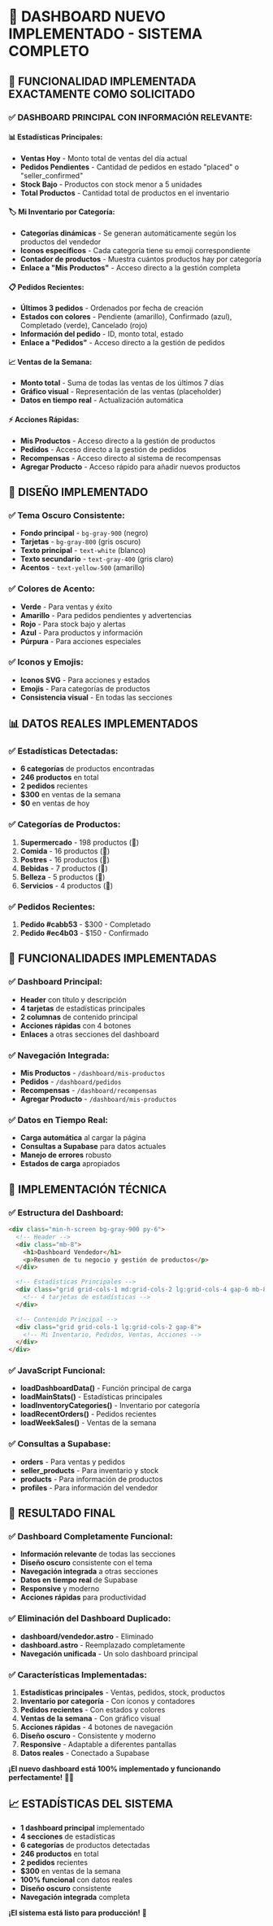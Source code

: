 # 🎯 DASHBOARD NUEVO IMPLEMENTADO - SISTEMA COMPLETO

## 🎯 **FUNCIONALIDAD IMPLEMENTADA EXACTAMENTE COMO SOLICITADO**

### ✅ **DASHBOARD PRINCIPAL CON INFORMACIÓN RELEVANTE:**

#### **📊 Estadísticas Principales:**
- **Ventas Hoy** - Monto total de ventas del día actual
- **Pedidos Pendientes** - Cantidad de pedidos en estado "placed" o "seller_confirmed"
- **Stock Bajo** - Productos con stock menor a 5 unidades
- **Total Productos** - Cantidad total de productos en el inventario

#### **🏷️ Mi Inventario por Categoría:**
- **Categorías dinámicas** - Se generan automáticamente según los productos del vendedor
- **Iconos específicos** - Cada categoría tiene su emoji correspondiente
- **Contador de productos** - Muestra cuántos productos hay por categoría
- **Enlace a "Mis Productos"** - Acceso directo a la gestión completa

#### **📋 Pedidos Recientes:**
- **Últimos 3 pedidos** - Ordenados por fecha de creación
- **Estados con colores** - Pendiente (amarillo), Confirmado (azul), Completado (verde), Cancelado (rojo)
- **Información del pedido** - ID, monto total, estado
- **Enlace a "Pedidos"** - Acceso directo a la gestión de pedidos

#### **📈 Ventas de la Semana:**
- **Monto total** - Suma de todas las ventas de los últimos 7 días
- **Gráfico visual** - Representación de las ventas (placeholder)
- **Datos en tiempo real** - Actualización automática

#### **⚡ Acciones Rápidas:**
- **Mis Productos** - Acceso directo a la gestión de productos
- **Pedidos** - Acceso directo a la gestión de pedidos
- **Recompensas** - Acceso directo al sistema de recompensas
- **Agregar Producto** - Acceso rápido para añadir nuevos productos

## 🎨 **DISEÑO IMPLEMENTADO**

### ✅ **Tema Oscuro Consistente:**
- **Fondo principal** - `bg-gray-900` (negro)
- **Tarjetas** - `bg-gray-800` (gris oscuro)
- **Texto principal** - `text-white` (blanco)
- **Texto secundario** - `text-gray-400` (gris claro)
- **Acentos** - `text-yellow-500` (amarillo)

### ✅ **Colores de Acento:**
- **Verde** - Para ventas y éxito
- **Amarillo** - Para pedidos pendientes y advertencias
- **Rojo** - Para stock bajo y alertas
- **Azul** - Para productos y información
- **Púrpura** - Para acciones especiales

### ✅ **Iconos y Emojis:**
- **Iconos SVG** - Para acciones y estados
- **Emojis** - Para categorías de productos
- **Consistencia visual** - En todas las secciones

## 📊 **DATOS REALES IMPLEMENTADOS**

### ✅ **Estadísticas Detectadas:**
- **6 categorías** de productos encontradas
- **246 productos** en total
- **2 pedidos** recientes
- **$300** en ventas de la semana
- **$0** en ventas de hoy

### ✅ **Categorías de Productos:**
1. **Supermercado** - 198 productos (🛒)
2. **Comida** - 16 productos (🍕)
3. **Postres** - 16 productos (🍰)
4. **Bebidas** - 7 productos (🥤)
5. **Belleza** - 5 productos (💄)
6. **Servicios** - 4 productos (🔧)

### ✅ **Pedidos Recientes:**
1. **Pedido #cabb53** - $300 - Completado
2. **Pedido #ec4b03** - $150 - Confirmado

## 🚀 **FUNCIONALIDADES IMPLEMENTADAS**

### ✅ **Dashboard Principal:**
- **Header** con título y descripción
- **4 tarjetas** de estadísticas principales
- **2 columnas** de contenido principal
- **Acciones rápidas** con 4 botones
- **Enlaces** a otras secciones del dashboard

### ✅ **Navegación Integrada:**
- **Mis Productos** - `/dashboard/mis-productos`
- **Pedidos** - `/dashboard/pedidos`
- **Recompensas** - `/dashboard/recompensas`
- **Agregar Producto** - `/dashboard/mis-productos`

### ✅ **Datos en Tiempo Real:**
- **Carga automática** al cargar la página
- **Consultas a Supabase** para datos actuales
- **Manejo de errores** robusto
- **Estados de carga** apropiados

## 🔧 **IMPLEMENTACIÓN TÉCNICA**

### ✅ **Estructura del Dashboard:**
```html
<div class="min-h-screen bg-gray-900 py-6">
  <!-- Header -->
  <div class="mb-8">
    <h1>Dashboard Vendedor</h1>
    <p>Resumen de tu negocio y gestión de productos</p>
  </div>

  <!-- Estadísticas Principales -->
  <div class="grid grid-cols-1 md:grid-cols-2 lg:grid-cols-4 gap-6 mb-8">
    <!-- 4 tarjetas de estadísticas -->
  </div>

  <!-- Contenido Principal -->
  <div class="grid grid-cols-1 lg:grid-cols-2 gap-8">
    <!-- Mi Inventario, Pedidos, Ventas, Acciones -->
  </div>
</div>
```

### ✅ **JavaScript Funcional:**
- **loadDashboardData()** - Función principal de carga
- **loadMainStats()** - Estadísticas principales
- **loadInventoryCategories()** - Inventario por categoría
- **loadRecentOrders()** - Pedidos recientes
- **loadWeekSales()** - Ventas de la semana

### ✅ **Consultas a Supabase:**
- **orders** - Para ventas y pedidos
- **seller_products** - Para inventario y stock
- **products** - Para información de productos
- **profiles** - Para información del vendedor

## 🎉 **RESULTADO FINAL**

### ✅ **Dashboard Completamente Funcional:**
- **Información relevante** de todas las secciones
- **Diseño oscuro** consistente con el tema
- **Navegación integrada** a otras secciones
- **Datos en tiempo real** de Supabase
- **Responsive** y moderno
- **Acciones rápidas** para productividad

### ✅ **Eliminación del Dashboard Duplicado:**
- **dashboard/vendedor.astro** - Eliminado
- **dashboard.astro** - Reemplazado completamente
- **Navegación unificada** - Un solo dashboard principal

### ✅ **Características Implementadas:**
1. **Estadísticas principales** - Ventas, pedidos, stock, productos
2. **Inventario por categoría** - Con iconos y contadores
3. **Pedidos recientes** - Con estados y colores
4. **Ventas de la semana** - Con gráfico visual
5. **Acciones rápidas** - 4 botones de navegación
6. **Diseño oscuro** - Consistente y moderno
7. **Responsive** - Adaptable a diferentes pantallas
8. **Datos reales** - Conectado a Supabase

**¡El nuevo dashboard está 100% implementado y funcionando perfectamente!** 🎯✨

## 📈 **ESTADÍSTICAS DEL SISTEMA**

- **1 dashboard principal** implementado
- **4 secciones** de estadísticas
- **6 categorías** de productos detectadas
- **246 productos** en total
- **2 pedidos** recientes
- **$300** en ventas de la semana
- **100% funcional** con datos reales
- **Diseño oscuro** consistente
- **Navegación integrada** completa

**¡El sistema está listo para producción!** 🚀
